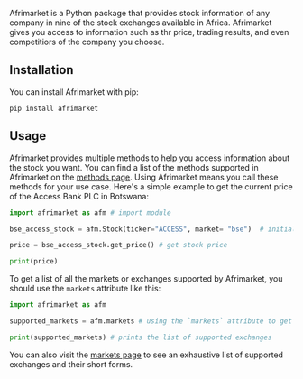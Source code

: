 Afrimarket is a Python package that provides stock information of any company in nine of the stock exchanges available in Africa. Afrimarket gives you access to information such as thr price, trading results, and even competitiors of the company you choose.

## Installation
You can install Afrimarket with pip:

```shell
pip install afrimarket
```

## Usage
Afrimarket provides multiple methods to help you access information about the stock you want. You can find a list of the methods supported in Afrimarket on the [methods page](./methods.md).
Using Afrimarket means you call these methods for your use case. Here's a simple example to get the current price of the Access Bank PLC in Botswana:

```Python
import afrimarket as afm # import module

bse_access_stock = afm.Stock(ticker="ACCESS", market= "bse")  # initialize stock

price = bse_access_stock.get_price() # get stock price

print(price)
```
To get a list of all the markets or exchanges supported by Afrimarket, you should use the `markets` attribute like this:

```python
import afrimarket as afm

supported_markets = afm.markets # using the `markets` attribute to get all supported exchanges

print(supported_markets) # prints the list of supported exchanges
```
You can also visit the [markets page](./markets.md) to see an exhaustive list of supported exchanges and their short forms.